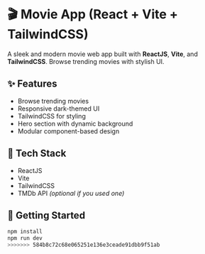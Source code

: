 # 🎬 Movie App (React + Vite + TailwindCSS)

A sleek and modern movie web app built with **ReactJS**, **Vite**, and **TailwindCSS**. Browse trending movies with stylish UI.

## ✨ Features

- Browse trending movies
- Responsive dark-themed UI
- TailwindCSS for styling
- Hero section with dynamic background
- Modular component-based design

## 🧰 Tech Stack

- ReactJS
- Vite
- TailwindCSS
- TMDb API *(optional if you used one)*

## 🚀 Getting Started

```bash
npm install
npm run dev
>>>>>>> 584b8c72c68e065251e136e3ceade91dbb9f51ab
